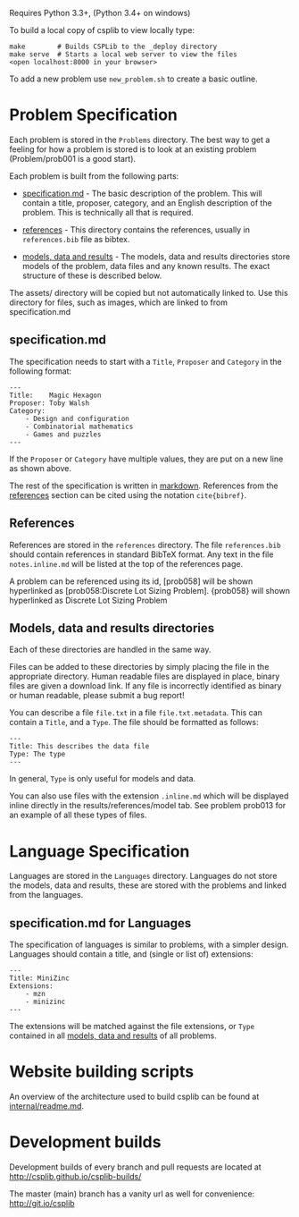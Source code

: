 Requires Python 3.3+,  (Python 3.4+ on windows)

To build a local copy of csplib to view locally type:

    make        # Builds CSPLib to the _deploy directory
    make serve  # Starts a local web server to view the files
    <open localhost:8000 in your browser>

To add a new problem use `new_problem.sh` to create a basic outline.


# Problem Specification

Each problem is stored in the `Problems` directory. The best way
to get a feeling for how a problem is stored is to look at an existing
problem (Problem/prob001 is a good start).

Each problem is built from the following parts:

* [specification.md](#specificationmd) - The basic description of the problem.
This will contain a title, proposer, category, and an English description of the
problem. This is technically all that is required.

* [references](#references) - This directory contains the references, usually
in `references.bib` file as bibtex.

* [models, data and results](#models-data-and-results-directories) - The models,
data and results directories store models of the problem, data files and any known
results. The exact structure of these is described below.


The assets/ directory will be copied but not automatically linked to.
Use this directory for files, such as images, which are linked to from
specification.md

## specification.md

The specification needs to start with a `Title`, `Proposer` and `Category` in the following format:

    ---
    Title:    Magic Hexagon
    Proposer: Toby Walsh
    Category:
        - Design and configuration
        - Combinatorial mathematics
        - Games and puzzles
    ---

If the `Proposer` or `Category` have multiple values, they are put on
a new line as shown above.

The rest of the specification is written in [markdown](https://help.github.com/articles/github-flavored-markdown).
 References from the [references](#references) section can be cited using the notation `cite{bibref}`.


## References

References are stored in the `references` directory. The file `references.bib` should contain references
in standard BibTeX format. Any text in the file `notes.inline.md` will be listed at the top of the references page.

A problem can be referenced using its id, [prob058] will be shown hyperlinked as [prob058:Discrete Lot Sizing Problem].
{prob058} will shown hyperlinked as Discrete Lot Sizing Problem

## Models, data and results directories

Each of these directories are handled in the same way.

Files can be added to these directories by simply placing the file in the appropriate directory.
Human readable files are displayed in place, binary files are given a download link.
If any file is incorrectly identified as binary or human readable, please submit a bug report!

You can describe a file `file.txt` in a file `file.txt.metadata`. This can
contain a `Title`, and a `Type`. The file should be formatted as follows:

    ---
    Title: This describes the data file
    Type: The type
    ---

In general, `Type` is only useful for models and data.

You can also use files with the extension
`.inline.md` which will be displayed inline directly in the
results/references/model tab. See problem prob013 for an example
of all these types of files.

# Language Specification

Languages are stored in the `Languages` directory. Languages do not store the models,
data and results, these are stored with the problems and linked from the languages.

## specification.md for Languages

The specification of languages is similar to problems, with a simpler design. Languages
should contain a title, and (single or list of) extensions:

    ---
    Title: MiniZinc
    Extensions:
        - mzn
        - minizinc
    ---

The extensions will be matched against the file extensions, or `Type` contained in all
[models, data and results](#models-data-and-results-directories) of all problems.

# Website building scripts

An overview of the architecture used to build csplib can be found at [internal/readme.md](internal/readme.md).

# Development builds

Development builds of every branch and pull requests are located at http://csplib.github.io/csplib-builds/

The master (main) branch has a vanity url as well for convenience:  http://git.io/csplib
